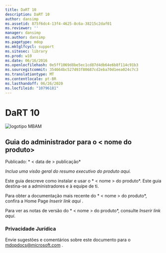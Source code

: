 ```yaml
---
title: DaRT 10
description: DaRT 10
author: dansimp
ms.assetid: 875f6dc4-13f4-4625-8c6a-38215c2daf01
ms.reviewer: ''
manager: dansimp
ms.author: dansimp
ms.pagetype: mdop
ms.mktglfcycl: support
ms.sitesec: library
ms.prod: w10
ms.date: 06/16/2016
ms.openlocfilehash: 0e5ff1069d8be5ec1cd87d4db64e6b8f114c91b3
ms.sourcegitcommit: 354664bc527d93f80687cd2eba70d1eea024c7c3
ms.translationtype: MT
ms.contentlocale: pt-BR
ms.lasthandoff: 06/26/2020
ms.locfileid: "10796181"
---
```

# DaRT 10


![logotipo MBAM](images/mbam-logo-sm.gif)

## <a href="" id="administrator-s-guide-for--product-name-"></a>Guia do administrador para o &lt; nome do produto&gt;


Publicado: * &lt; data de &gt; publicação*

*Inclua uma visão geral do resumo executivo do produto aqui.*

Este guia descreve como instalar e usar o * &lt; nome &gt; do produto*. Este guia destina-se a administradores e à equipe de ti.

Para obter a documentação mais recente do * &lt; nome &gt; do produto*, confira a Home Page *Inserir link aqui* .

Para ver as notas de versão do * &lt; nome &gt; do produto*, consulte *Inserir link aqui*.

### Privacidade Jurídica

Envie sugestões e comentários sobre este documento para o <mdopdocs@microsoft.com> .

 

 





